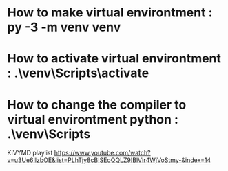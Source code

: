 # How to make virtual environtment : py -3 -m venv venv
# How to activate virtual environtment : .\venv\Scripts\activate
# How to change the compiler to virtual environtment python : .\venv\Scripts

KIVYMD playlist https://www.youtube.com/watch?v=u3Ue6IlzbOE&list=PLhTjy8cBISEoQQLZ9IBlVlr4WjVoStmy-&index=14